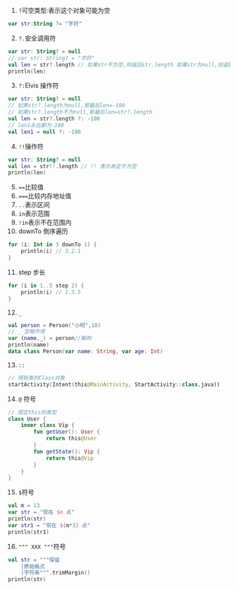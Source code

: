 

1. `?`可空类型:表示这个对象可能为空
```kotlin
var str:String ?= "字符"
```
2. `?.`安全调用符
```kotlin
var str: String? = null
// var str: String? = "字符"
val len = str?.length // 如果str不为空,则返回str.length 如果str为null,则返回null
println(len)
```
3. `?:`Elvis 操作符
```kotlin
var str: String? = null
// 如果str?.length为null,那最后len=-100
// 如果str?.length不为null,那最后len=str?.length
val len = str?.length ?: -100 
// len1永远都为-100
val len1 = null ?: -100
```
4. `!!`操作符
```kotlin
var str: String? = null
val len = str!!.length // !! 表示肯定不为空
println(len)
```
5. `==`比较值
6. `===`比较内存地址值
7. `..`表示区间
8. `in`表示范围
9. `!in`表示不在范围内
10. downTo 倒序遍历
```kotlin
for (i: Int in 3 downTo 1) {
    println(i) // 3.2.1
}
```
11. step 步长
```kotlin
for (i in 1..5 step 2) {
    println(i) // 1.3.5
}
```
12. `_`
```kotlin
val person = Person("小明",18)
// _ 忽略作用
var (name,_) = person//解构
println(name)
data class Person(var name: String, var age: Int)
```
13. `::`
```kotlin
// 得到类的Class对象
startActivity(Intent(this@MainActivity, StartActivity::class.java))
```
14. `@` 符号
```kotlin
// 限定this的类型
class User {
    inner class Vip {
        fun getUser(): User {
            return this@User
        }
        fun getState(): Vip {
            return this@Vip
        }
    }
}
```
15. `$`符号

```kotlin
val m = 13
var str = "现在 $m 点"
println(str)
var str1 = "现在 ${m*3} 点"
println(str1)
```
16. `""" XXX """`符号

```kotlin
val str = """保留
    |原始格式
    |字符串""".trimMargin()
println(str)
```